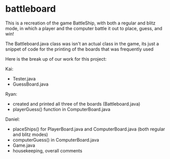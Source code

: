 # battleboard
This is a recreation of the game BattleShip, with both a regular and blitz mode, in which a player and the computer battle it out to place, guess, and win!

The Battleboard.java class was isn't an actual class in the game, its just a snippet of code for the printing of the boards that was frequently used

Here is the break up of our work for this project:

Kai:
- Tester.java
- GuessBoard.java


Ryan: 
- created and printed all three of the boards (Battleboard.java)
- playerGuess() function in ComputerBoard.java


Daniel: 
- placeShips() for PlayerBoard.java and ComputerBoard.java (both regular and blitz modes)
- computerGuess() in ComputerBoard.java
- Game.java
- housekeeping, overall comments

